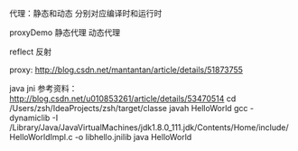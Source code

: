 代理：静态和动态 分别对应编译时和运行时


proxyDemo  静态代理 动态代理

reflect 反射




proxy:
http://blog.csdn.net/mantantan/article/details/51873755



java jni
参考资料：
http://blog.csdn.net/u010853261/article/details/53470514
cd /Users/zsh/IdeaProjects/zsh/target/classe
javah HelloWorld
gcc -dynamiclib -I /Library/Java/JavaVirtualMachines/jdk1.8.0_111.jdk/Contents/Home/include/ HelloWorldImpl.c -o libhello.jnilib
java HelloWorld

